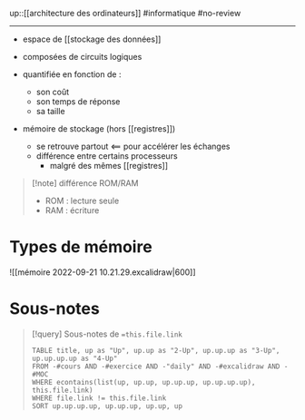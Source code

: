 up::[[architecture des ordinateurs]]
#informatique #no-review 

----

 - espace de [[stockage des données]] 
 - composées de circuits logiques

 - quantifiée en fonction de :
     - son coût
     - son temps de réponse
     - sa taille

 - mémoire de stockage (hors [[registres]])
     - se retrouve partout <== pour accélérer les échanges
     - différence entre certains processeurs
         - malgré des mêmes [[registres]] 

> [!note] différence ROM/RAM
>  - ROM : lecture seule
>  - RAM : écriture



# Types de mémoire
![[mémoire 2022-09-21 10.21.29.excalidraw|600]]

# Sous-notes
> [!query] Sous-notes de `=this.file.link`
> ```dataview
> TABLE title, up as "Up", up.up as "2-Up", up.up.up as "3-Up", up.up.up.up as "4-Up"
> FROM -#cours AND -#exercice AND -"daily" AND -#excalidraw AND -#MOC
> WHERE econtains(list(up, up.up, up.up.up, up.up.up.up), this.file.link)
> WHERE file.link != this.file.link
> SORT up.up.up.up, up.up.up, up.up, up
> ```

